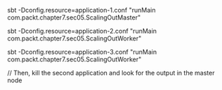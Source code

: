 sbt -Dconfig.resource=application-1.conf "runMain com.packt.chapter7.sec05.ScalingOutMaster"

sbt -Dconfig.resource=application-2.conf "runMain com.packt.chapter7.sec05.ScalingOutWorker"

sbt -Dconfig.resource=application-3.conf "runMain com.packt.chapter7.sec05.ScalingOutWorker"

// Then, kill the second application and look for the output in the master node
